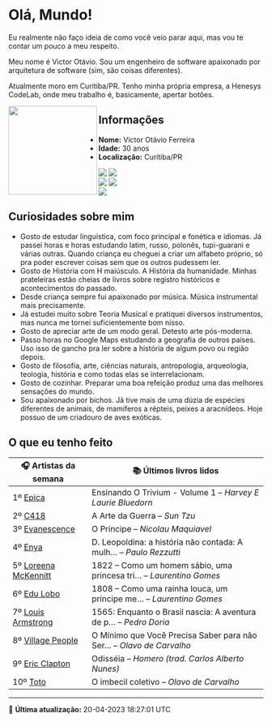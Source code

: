 # Olá, Mundo!

Eu realmente não faço ideia de como você veio parar aqui, mas vou te contar um pouco a meu respeito.

Meu nome é Victor Otávio. Sou um engenheiro de software apaixonado por arquitetura de software (sim, são coisas diferentes).

Atualmente moro em Curitiba/PR. Tenho minha própria empresa, a Henesys CodeLab, onde meu trabalho é, basicamente, apertar botões.

<img align="left" src="https://github.com/vctrtvfrrr/vctrtvfrrr/raw/master/octocat.png" alt="" width="175" />

## Informações

- **Nome:** Victor Otávio Ferreira
- **Idade:** 30 anos
- **Localização:** Curitiba/PR

[![](https://img.shields.io/badge/LinkedIn-victorotavio-blue)](https://www.linkedin.com/in/victorotavio/) [![](https://img.shields.io/badge/Twitter-@vctrtvfrrr-blue)](https://twitter.com/vctrtvfrrr)  
[![](https://img.shields.io/badge/GitHub-vctrtvfrrr-24292e)](https://github.com/vctrtvfrrr) [![](https://img.shields.io/badge/GitLab-vctrtvfrrr-ec5d16)](https://gitlab.com/vctrtvfrrr)  
[![](https://img.shields.io/badge/Email-victor@otavioferreira.com.br-red)](mailto:victor@otavioferreira.com.br)  

## Curiosidades sobre mim

-   Gosto de estudar linguística, com foco principal e fonética e idiomas. Já passei horas e horas estudando latim, russo, polonês, tupi-guarani e várias outras. Quando criança eu cheguei a criar um alfabeto próprio, só pra poder escrever coisas sem que os outros pudessem ler.
-   Gosto de História com H maiúsculo. A História da humanidade. Minhas prateleiras estão cheias de livros sobre registro históricos e acontecimentos do passado.
-   Desde criança sempre fui apaixonado por música. Música instrumental mais precisamente.
-   Já estudei muito sobre Teoria Musical e pratiquei diversos instrumentos, mas nunca me tornei suficientemente bom nisso.
-   Gosto de apreciar arte de um modo geral. Detesto arte pós-moderna.
-   Passo horas no Google Maps estudando a geografia de outros países. Uso isso de gancho pra ler sobre a história de algum povo ou região depois.
-   Gosto de filosofia, arte, ciências naturais, antropologia, arqueologia, teologia, história e como todas elas se interrelacionam.
-   Gosto de cozinhar. Preparar uma boa refeição produz uma das melhores sensações do mundo.
-   Sou apaixonado por bichos. Já tive mais de uma dúzia de espécies diferentes de animais, de mamiferos a répteis, peixes a aracnídeos. Hoje possuo de um criadouro de aves exóticas.


## O que eu tenho feito

|                        🎧 Artistas da semana                        |                      📚 Últimos livros lidos                      |
|---------------------------------------------------------------------|-------------------------------------------------------------------|
| 1º [Epica](https://www.last.fm/music/Epica)                         | Ensinando O Trivium - Volume 1	–	_Harvey E Laurie Bluedorn_         |
| 2º [C418](https://www.last.fm/music/C418)                           | A Arte da Guerra	–	_Sun Tzu_                                        |
| 3º [Evanescence](https://www.last.fm/music/Evanescence)             | O Príncipe	–	_Nicolau Maquiavel_                                    |
| 4º [Enya](https://www.last.fm/music/Enya)                           | D. Leopoldina: a história não contada: A mulh…	–	_Paulo Rezzutti_   |
| 5º [Loreena McKennitt](https://www.last.fm/music/Loreena+McKennitt) | 1822 – Como um homem sábio, uma princesa tri…	–	_Laurentino Gomes_  |
| 6º [Edu Lobo](https://www.last.fm/music/Edu+Lobo)                   | 1808 – Como uma rainha louca, um príncipe me…	–	_Laurentino Gomes_  |
| 7º [Louis Armstrong](https://www.last.fm/music/Louis+Armstrong)     | 1565: Enquanto o Brasil nascia: A aventura de p…	–	_Pedro Doria_    |
| 8º [Village People](https://www.last.fm/music/Village+People)       | O Mínimo que Você Precisa Saber para não Ser…	–	_Olavo de Carvalho_ |
| 9º [Eric Clapton](https://www.last.fm/music/Eric+Clapton)           | Odisséia	–	_Homero (trad. Carlos Alberto Nunes)_                    |
| 10º [Toto](https://www.last.fm/music/Toto)                          | O imbecil coletivo	–	_Olavo de Carvalho_                            |


---

🚀 **Última atualização:** 20-04-2023 18:27:01 UTC
